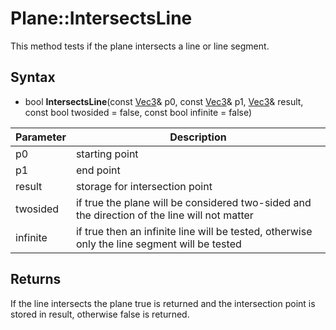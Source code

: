 # Plane::IntersectsLine

This method tests if the plane intersects a line or line segment.

## Syntax

- bool **IntersectsLine**(const [Vec3](Vec3.md)& p0, const [Vec3](Vec3.md)& p1, [Vec3](Vec3.md)& result, const bool twosided = false, const bool infinite = false)

| Parameter | Description |
|---|---|
| p0 | starting point |
| p1 | end point |
| result | storage for intersection point |
| twosided | if true the plane will be considered two-sided and the direction of the line will not matter |
| infinite | if true then an infinite line will be tested, otherwise only the line segment will be tested |

## Returns

If the line intersects the plane true is returned and the intersection point is stored in result, otherwise false is returned.
